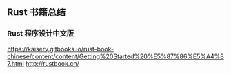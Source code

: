 ## Rust 书籍总结

### Rust 程序设计中文版
https://kaisery.gitbooks.io/rust-book-chinese/content/content/Getting%20Started%20%E5%87%86%E5%A4%87.html
http://rustbook.cn/
